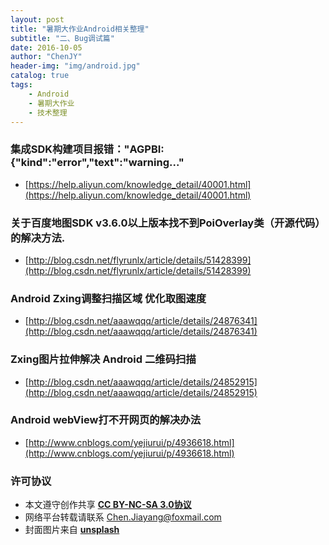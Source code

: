 ```yaml
---
layout: post
title: "暑期大作业Android相关整理"
subtitle: "二、Bug调试篇"
date: 2016-10-05
author: "ChenJY"
header-img: "img/android.jpg"
catalog: true
tags: 
    - Android
    - 暑期大作业
    - 技术整理
---
```


### 集成SDK构建项目报错："AGPBI: {"kind":"error","text":"warning..."
* [https://help.aliyun.com/knowledge_detail/40001.html](https://help.aliyun.com/knowledge_detail/40001.html)

### 关于百度地图SDK v3.6.0以上版本找不到PoiOverlay类（开源代码）的解决方法.
* [http://blog.csdn.net/flyrunlx/article/details/51428399](http://blog.csdn.net/flyrunlx/article/details/51428399)

### Android Zxing调整扫描区域 优化取图速度
* [http://blog.csdn.net/aaawqqq/article/details/24876341](http://blog.csdn.net/aaawqqq/article/details/24876341)

### Zxing图片拉伸解决 Android 二维码扫描
* [http://blog.csdn.net/aaawqqq/article/details/24852915](http://blog.csdn.net/aaawqqq/article/details/24852915)

### Android webView打不开网页的解决办法
* [http://www.cnblogs.com/yejiurui/p/4936618.html](http://www.cnblogs.com/yejiurui/p/4936618.html)

### 许可协议
* 本文遵守创作共享 <a href="https://creativecommons.org/licenses/by-nc-sa/3.0/cn/" target="_blank"><b>CC BY-NC-SA 3.0协议</b></a>
* 网络平台转载请联系 Chen.Jiayang@foxmail.com
* 封面图片来自 <a href="https://unsplash.com/" target="_blank"><b> unsplash </b></a>
